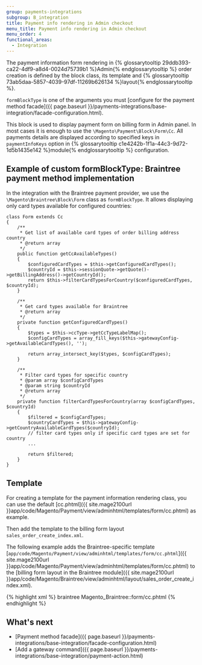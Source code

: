 ```yaml
---
group: payments-integrations
subgroup: B_integration
title: Payment info rendering in Admin checkout
menu_title: Payment info rendering in Admin checkout
menu_order: 4
functional_areas:
  - Integration
---
```


The payment information form rendering in {% glossarytooltip 29ddb393-ca22-4df9-a8d4-0024d75739b1 %}Admin{% endglossarytooltip %} order creation is defined by the block class, its template and {% glossarytooltip 73ab5daa-5857-4039-97df-11269b626134 %}layout{% endglossarytooltip %}. 

`formBlockType` is one of the arguments you must [configure for the payment method facade]({{ page.baseurl }}/payments-integrations/base-integration/facade-configuration.html). 

This block is used to display payment form on billing form in Admin panel. In
most cases it is enough to use the `\Magento\Payment\Block\Form\Cc`. All payments details are displayed according to specified keys in `paymentInfoKeys` option in {% glossarytooltip c1e4242b-1f1a-44c3-9d72-1d5b1435e142 %}module{% endglossarytooltip %} configuration.

## Example of custom formBlockType: Braintree payment method implementation

In the integration with the Braintree payment provider, we use the `\Magento\Braintree\Block\Form` class as `formBlockType`. It allows displaying only card types available for configured countries:

``` php?start_inline=1
class Form extends Cc
{
    /**
     * Get list of available card types of order billing address country
     * @return array
     */
    public function getCcAvailableTypes()
    {
        $configuredCardTypes = $this->getConfiguredCardTypes();
        $countryId = $this->sessionQuote->getQuote()->getBillingAddress()->getCountryId();
        return $this->filterCardTypesForCountry($configuredCardTypes, $countryId);
    }

    /**
     * Get card types available for Braintree
     * @return array
     */
    private function getConfiguredCardTypes()
    {
        $types = $this->ccType->getCcTypeLabelMap();
        $configCardTypes = array_fill_keys($this->gatewayConfig->getAvailableCardTypes(), '');

        return array_intersect_key($types, $configCardTypes);
    }

    /**
     * Filter card types for specific country
     * @param array $configCardTypes
     * @param string $countryId
     * @return array
     */
    private function filterCardTypesForCountry(array $configCardTypes, $countryId)
    {
        $filtered = $configCardTypes;
        $countryCardTypes = $this->gatewayConfig->getCountryAvailableCardTypes($countryId);
        // filter card types only if specific card types are set for country
        ...

        return $filtered;
    }
}
```

## Template

For creating a template for the payment information rendering class, you can use the default [cc.phtml]({{ site.mage2100url }}app/code/Magento/Payment/view/adminhtml/templates/form/cc.phtml) as example.

Then add the template to the billing form layout `sales_order_create_index.xml`.

The following example adds the Braintree-specific template [`app/code/Magento/Payment/view/adminhtml/templates/form/cc.phtml`]({{ site.mage2100url }}app/code/Magento/Payment/view/adminhtml/templates/form/cc.phtml) to the [billing form layout in the Braintree module]({{ site.mage2100url }}app/code/Magento/Braintree/view/adminhtml/layout/sales_order_create_index.xml).

{% highlight xml %}
<page xmlns:xsi="http://www.w3.org/2001/XMLSchema-instance" xsi:noNamespaceSchemaLocation="urn:magento:framework:View/Layout/etc/page_configuration.xsd">
    <body>
        <referenceBlock name="order_create_billing_form">
            <action method="setMethodFormTemplate">
				<!-- your method code and template -->
                <argument name="method" xsi:type="string">braintree</argument>
                <argument name="template" xsi:type="string">Magento_Braintree::form/cc.phtml</argument>
            </action>
        </referenceBlock>
    </body>
</page>
{% endhighlight %}

## What's next

- [Payment method facade]({{ page.baseurl }}/payments-integrations/base-integration/facade-configuration.html)
- [Add a gateway command]({{ page.baseurl }}/payments-integrations/base-integration/payment-action.html) 